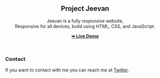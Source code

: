 <div align="center">
  
<br />

  <h2 align="center">Project Jeevan</h2>

  Jeevan is a fully responsive website, <br />Responsive for all devices, build using HTML, CSS, and JavaScript.

  <a href="https://jeevan7.netlify.app/" target="_blank"><strong>➥ Live Demo</strong></a>

</div>

<br />



### Contact

If you want to contact with me you can reach me at [Twitter](https://www.twitter.com/Sudhansu_24).


